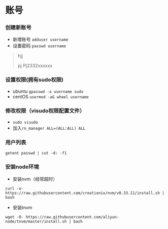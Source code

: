 # 账号
### 创建新账号
- 新增账号 `adduser username`
- 设置密码 `passwd username`

> hjj
> 
> pj Pj2332xxxxxx

### 设置权限(拥有sudo权限)
- ubuntu `gpasswd -a username sudo`
- centOS `usermod -aG wheel username`

### 修改权限（visudo权限配置文件）
- `sudo visudo`
- 加入`rn_manager ALL=(ALL:ALL) ALL`

### 用户列表
`getent passwd | cut -d: -f1`

### 安装node环境
- 安装nvm（经常超时）
```
curl -o- https://raw.githubusercontent.com/creationix/nvm/v0.33.11/install.sh | bash
```
- 安装tnvm
```
wget -O- https://raw.githubusercontent.com/aliyun-node/tnvm/master/install.sh | bash
```

